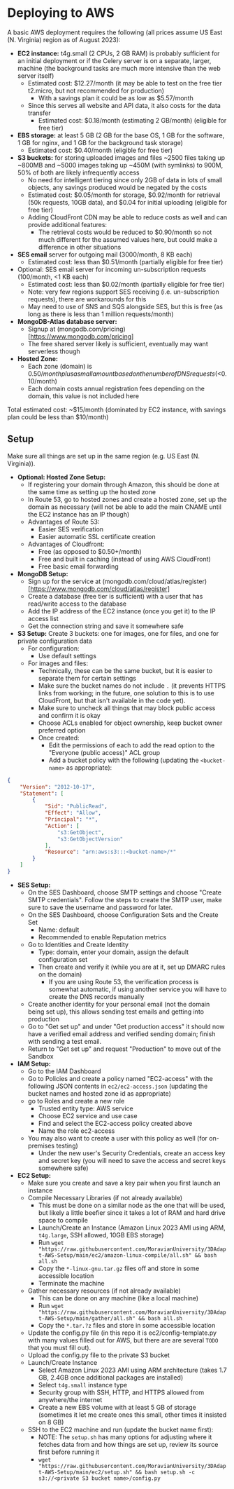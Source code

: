 Deploying to AWS
================

A basic AWS deployment requires the following (all prices assume US East (N. Virginia) region as of August 2023):
* **EC2 instance:** t4g.small (2 CPUs, 2 GB RAM) is probably sufficient for an initial deployment or if the Celery server is on a separate, larger, machine (the background tasks are much more intensive than the web server itself)
  * Estimated cost: $12.27/month (it may be able to test on the free tier t2.micro, but not recommended for production)
    * With a savings plan it could be as low as $5.57/month
  * Since this serves all website and API data, it also costs for the data transfer
    * Estimated cost: $0.18/month (estimating 2 GB/month) (eligible for free tier)
* **EBS storage:** at least 5 GB (2 GB for the base OS, 1 GB for the software, 1 GB for nginx, and 1 GB for the background task storage)
  * Estimated cost: $0.40/month (eligible for free tier)
* **S3 buckets:** for storing uploaded images and files
  ~2500 files taking up ~800MB and ~5000 images taking up ~450M (with symlinks) to 900M, 50% of both are likely infrequently access
  * No need for intelligent tiering since only 2GB of data in lots of small objects, any savings produced would be negated by the costs
  * Estimated cost: $0.05/month for storage, $0.92/month for retrieval (50k requests, 10GB data), and $0.04 for initial uploading (eligible for free tier)
  * Adding CloudFront CDN may be able to reduce costs as well and can provide additional features:
    * The retrieval costs would be reduced to $0.90/month so not much different for the assumed values here, but could make a difference in other situations
* **SES email** server for outgoing mail (3000/month, 8 KB each)
  * Estimated cost: less than $0.51/month (partially eligible for free tier)
* Optional: SES email server for incoming un-subscription requests (100/month, <1 KB each)
  * Estimated cost: less than $0.02/month (partially eligible for free tier)
  * Note: very few regions support SES receiving (i.e. un-subscription requests), there are workarounds for this
  * May need to use of SNS and SQS alongside SES, but this is free (as long as there is less than 1 million requests/month)
* **MongoDB-Atlas database server:**
  * Signup at (mongodb.com/pricing)[https://www.mongodb.com/pricing]
  * The free shared server likely is sufficient, eventually may want serverless though
* **Hosted Zone:**
  * Each zone (domain) is $0.50/month plus a small amount based on the number of DNS requests (<$0.10/month)
  * Each domain costs annual registration fees depending on the domain, this value is not included here

Total estimated cost: ~$15/month (dominated by EC2 instance, with savings plan could be less than $10/month)

Setup
-----
Make sure all things are set up in the same region (e.g. US East (N. Virginia)).

* **Optional: Hosted Zone Setup:**
  * If registering your domain through Amazon, this should be done at the same time as setting up the hosted zone
  * In Route 53, go to hosted zones and create a hosted zone, set up the domain as necessary (will not be able to add the main CNAME until the EC2 instance has an IP though)
  * Advantages of Route 53:
    * Easier SES verification
    * Easier automatic SSL certificate creation
  * Advantages of Cloudfront:
    * Free (as opposed to $0.50+/month)
    * Free and built in caching (instead of using AWS CloudFront)
    * Free basic email forwarding
* **MongoDB Setup:**
  * Sign up for the service at (mongodb.com/cloud/atlas/register)[https://www.mongodb.com/cloud/atlas/register]
  * Create a database (free tier is sufficient) with a user that has read/write access to the database
  * Add the IP address of the EC2 instance (once you get it) to the IP access list
  * Get the connection string and save it somewhere safe
* **S3 Setup:** Create 3 buckets: one for images, one for files, and one for private configuration data
  * For configuration:
    * Use default settings
  * For images and files:
    * Technically, these can be the same bucket, but it is easier to separate them for certain settings
    * Make sure the bucket names do not include `.` (it prevents HTTPS links from working; in the future, one solution to this is to use CloudFront, but that isn't available in the code yet).
    * Make sure to uncheck all things that may block public access and confirm it is okay
    * Choose ACLs enabled for object ownership, keep bucket owner preferred option
    * Once created:
      * Edit the permissions of each to add the read option to the "Everyone (public access)" ACL group
      * Add a bucket policy with the following (updating the `<bucket-name>` as appropriate):
```json
{
    "Version": "2012-10-17",
    "Statement": [
        {
            "Sid": "PublicRead",
            "Effect": "Allow",
            "Principal": "*",
            "Action": [
                "s3:GetObject",
                "s3:GetObjectVersion"
            ],
            "Resource": "arn:aws:s3:::<bucket-name>/*"
        }
    ]
}
```
* **SES Setup:**
  * On the SES Dashboard, choose SMTP settings and choose "Create SMTP credentials". Follow the steps to create the SMTP user, make sure to save the username and password for later.
  * On the SES Dashboard, choose Configuration Sets and the Create Set
    * Name: default
    * Recommended to enable Reputation metrics
  * Go to Identities and Create Identity
    * Type: domain, enter your domain, assign the default configuration set
    * Then create and verify it (while you are at it, set up DMARC rules on the domain)
      * If you are using Route 53, the verification process is somewhat automatic, if using another service you will have to create the DNS records manually
  * Create another identity for your personal email (not the domain being set up), this allows sending test emails and getting into production
  * Go to "Get set up" and under "Get production access" it should now have a verified email address and verified sending domain; finish with sending a test email.
  * Return to "Get set up" and request "Production" to move out of the Sandbox
* **IAM Setup:**
  * Go to the IAM Dashboard
  * Go to Policies and create a policy named "EC2-access" with the following JSON contents in `ec2/ec2-access.json` (updating the bucket names and hosted zone id as appropriate)
  * go to Roles and create a new role
    * Trusted entity type: AWS service
    * Choose EC2 service and use case
    * Find and select the EC2-access policy created above
    * Name the role ec2-access
  * You may also want to create a user with this policy as well (for on-premises testing)
    * Under the new user's Security Credentials, create an access key and secret key (you will need to save the access and secret keys somewhere safe)
* **EC2 Setup:**
  * Make sure you create and save a key pair when you first launch an instance
  * Compile Necessary Libraries (if not already available)
    * This must be done on a similar node as the one that will be used, but likely a little beefier since it takes a lot of RAM and hard drive space to compile
    * Launch/Create an Instance (Amazon Linux 2023 AMI using ARM, `t4g.large`, SSH allowed, 10GB EBS storage)
    * Run `wget "https://raw.githubusercontent.com/MoravianUniversity/3DAdapt-AWS-Setup/main/ec2/amazon-linux-compile/all.sh" && bash all.sh`
    * Copy the `*-linux-gnu.tar.gz` files off and store in some accessible location
    * Terminate the machine
  * Gather necessary resources (if not already available)
    * This can be done on any machine (like a local machine)
    * Run `wget "https://raw.githubusercontent.com/MoravianUniversity/3DAdapt-AWS-Setup/main/gather/all.sh" && bash all.sh`
    * Copy the `*.tar.?z` files and store in some accessible location
  * Update the config.py file (in this repo it is ec2/config-template.py with many values filled out for AWS, but there are are several `TODO` that you must fill out).
  * Upload the config.py file to the private S3 bucket
  * Launch/Create Instance
    * Select Amazon Linux 2023 AMI using ARM architecture (takes 1.7 GB, 2.4GB once additional packages are installed)
    * Select `t4g.small` instance type
    * Security group with SSH, HTTP, and HTTPS allowed from anywhere/the internet
    * Create a new EBS volume with at least 5 GB of storage (sometimes it let me create ones this small, other times it insisted on 8 GB)
  * SSH to the EC2 machine and run (update the bucket name first):
    * NOTE: The `setup.sh` has many options for adjusting where it fetches data from and how things are set up, review its source first before running it
    * `wget "https://raw.githubusercontent.com/MoravianUniversity/3DAdapt-AWS-Setup/main/ec2/setup.sh" && bash setup.sh -c s3://<private S3 bucket name>/config.py`
